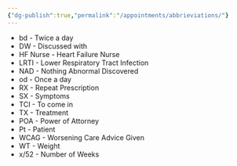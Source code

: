 ```yaml
---
{"dg-publish":true,"permalink":"/appointments/abbrieviations/"}
---
```


* bd - Twice a day
* DW - Discussed with
* HF Nurse - Heart Failure Nurse
* LRTI - Lower Respiratory Tract Infection
* NAD - Nothing Abnormal Discovered
* od - Once a day
* RX - Repeat Prescription
* SX - Symptoms
* TCI - To come in
* TX - Treatment 
* POA - Power of Attorney
* Pt - Patient
* WCAG - Worsening Care Advice Given
* WT - Weight
* x/52 -  Number of Weeks